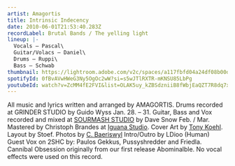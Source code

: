 ```yaml
---
artist: Amagortis
title: Intrinsic Indecency
date: 2010-06-01T21:53:40.283Z
recordLabel: Brutal Bands / The yelling light
lineup: |-
  Vocals – Pascal\
  Guitar/Volacs – Daniel\
  Drums – Ruppi\
  Bass – Schwab
thumbnail: https://lightroom.adobe.com/v2c/spaces/a117fbfd04a24df08b00dc7343422215/assets/e186eb7315da3665326590e5c938ba32/revisions/1af909e57bc548a682129cb84d0a1b40/renditions/7d8f4bd9a577c1d842982045ddfeba4d
spotifyId: 0fBvAVwHWeG3Ny5OgOc2wW?si=s5wJTlRXTR-mKNSU85LbPg
youtubeId: watch?v=ZcMM4fE2FVI&list=OLAK5uy_kZBSdzniiB8fWbjEaQZT7R8dq7xP7CNSk
---
```

All music and lyrics written and arranged by AMAGORTIS. Drums recorded at GRINDER STUDIO by Guido Wyss Jan. 28. – 31. Guitar, Bass and Vox recorded and mixed at [SOURMASH STUDIO](http://www.sourmashstudio.ch/) by Dave Snow Feb. / Mar. Mastered by Christoph Brandes at [Iguana Studio](http://www.iguana-audioproduction.de/). Cover Art by [Tony Koehl](http://www.scetchthesoul.com/). Layout by Stoef. Photos by [C. Baeriswyl](http://www.cbfotografie.ch/) Intro/Outro by LDioo (Human) Guest Vox on 2SHC by: Paulos Gekkus, Pussyshredder and Friedla. Cannibal Obsession originally from our first release Abominalble. No vocal effects were used on this record.
